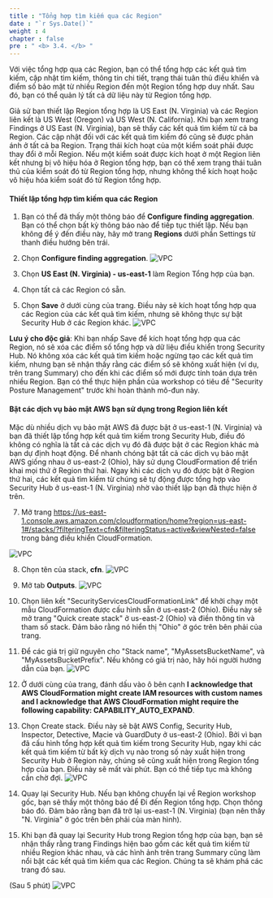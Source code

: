 ```yaml
---
title : "Tổng hợp tìm kiếm qua các Region"
date : "`r Sys.Date()`"
weight : 4
chapter : false
pre : " <b> 3.4. </b> "
---
```

Với việc tổng hợp qua các Region, bạn có thể tổng hợp các kết quả tìm kiếm, cập nhật tìm kiếm, thông tin chi tiết, trạng thái tuân thủ điều khiển và điểm số bảo mật từ nhiều Region đến một Region tổng hợp duy nhất. Sau đó, bạn có thể quản lý tất cả dữ liệu này từ Region tổng hợp.

Giả sử bạn thiết lập Region tổng hợp là US East (N. Virginia) và các Region liên kết là US West (Oregon) và US West (N. California). Khi bạn xem trang Findings ở US East (N. Virginia), bạn sẽ thấy các kết quả tìm kiếm từ cả ba Region. Các cập nhật đối với các kết quả tìm kiếm đó cũng sẽ được phản ánh ở tất cả ba Region. Trạng thái kích hoạt của một kiểm soát phải được thay đổi ở mỗi Region. Nếu một kiểm soát được kích hoạt ở một Region liên kết nhưng bị vô hiệu hóa ở Region tổng hợp, bạn có thể xem trạng thái tuân thủ của kiểm soát đó từ Region tổng hợp, nhưng không thể kích hoạt hoặc vô hiệu hóa kiểm soát đó từ Region tổng hợp.

#### Thiết lập tổng hợp tìm kiếm qua các Region
1. Bạn có thể đã thấy một thông báo để **Configure finding aggregation**. Bạn có thể chọn bất kỳ thông báo nào để tiếp tục thiết lập. Nếu bạn không để ý đến điều này, hãy mở trang **Regions** dưới phần Settings từ thanh điều hướng bên trái.



2. Chọn **Configure finding aggregation**.
![VPC](/images/3/3.4/s2.png)


3. Chọn **US East (N. Virginia) - us-east-1** làm Region Tổng hợp của bạn.



4. Chọn tất cả các Region có sẵn.



6. Chọn **Save** ở dưới cùng của trang. Điều này sẽ kích hoạt tổng hợp qua các Region của các kết quả tìm kiếm, nhưng sẽ không thực sự bật Security Hub ở các Region khác.
![VPC](/images/3/3.4/s6.png)

**Lưu ý cho độc giả**: Khi bạn nhấp Save để kích hoạt tổng hợp qua các Region, nó sẽ xóa các điểm số tổng hợp và dữ liệu điều khiển trong Security Hub. Nó không xóa các kết quả tìm kiếm hoặc ngừng tạo các kết quả tìm kiếm, nhưng bạn sẽ nhận thấy rằng các điểm số sẽ không xuất hiện (ví dụ, trên trang Summary) cho đến khi các điểm số mới được tính toán dựa trên nhiều Region. Bạn có thể thực hiện phần của workshop có tiêu đề "Security Posture Management" trước khi hoàn thành mô-đun này.


#### Bật các dịch vụ bảo mật AWS bạn sử dụng trong Region liên kết
Mặc dù nhiều dịch vụ bảo mật AWS đã được bật ở us-east-1 (N. Virginia) và bạn đã thiết lập tổng hợp kết quả tìm kiếm trong Security Hub, điều đó không có nghĩa là tất cả các dịch vụ đó đã được bật ở các Region khác mà bạn dự định hoạt động. Để nhanh chóng bật tất cả các dịch vụ bảo mật AWS giống nhau ở us-east-2 (Ohio), hãy sử dụng CloudFormation để triển khai mọi thứ ở Region thứ hai. Ngay khi các dịch vụ đó được bật ở Region thứ hai, các kết quả tìm kiếm từ chúng sẽ tự động được tổng hợp vào Security Hub ở us-east-1 (N. Virginia) nhờ vào thiết lập bạn đã thực hiện ở trên.

7. Mở trang https://us-east-1.console.aws.amazon.com/cloudformation/home?region=us-east-1#/stacks/?filteringText=cfn&filteringStatus=active&viewNested=false trong bảng điều khiển CloudFormation.

![VPC](/images/3/3.4/s7.png)

8. Chọn tên của stack, **cfn**.
![VPC](/images/3/3.4/s8.png)


9. Mở tab **Outputs**.
![VPC](/images/3/3.4/s9.png)


10. Chọn liên kết "SecurityServicesCloudFormationLink" để khởi chạy một mẫu CloudFormation được cấu hình sẵn ở us-east-2 (Ohio). Điều này sẽ mở trang "Quick create stack" ở us-east-2 (Ohio) và điền thông tin và tham số stack. Đảm bảo rằng nó hiển thị "Ohio" ở góc trên bên phải của trang.



11. Để các giá trị giữ nguyên cho "Stack name", "MyAssetsBucketName", và "MyAssetsBucketPrefix". Nếu không có giá trị nào, hãy hỏi người hướng dẫn của bạn.
![VPC](/images/3/3.4/s11.png)


12.  Ở dưới cùng của trang, đánh dấu vào ô bên cạnh **I acknowledge that AWS CloudFormation might create IAM resources with custom names and I acknowledge that AWS CloudFormation might require the following capability: CAPABILITY_AUTO_EXPAND**.



13. Chọn Create stack. Điều này sẽ bật AWS Config, Security Hub, Inspector, Detective, Macie và GuardDuty ở us-east-2 (Ohio). Bởi vì bạn đã cấu hình tổng hợp kết quả tìm kiếm trong Security Hub, ngay khi các kết quả tìm kiếm từ bất kỳ dịch vụ nào trong số này xuất hiện trong Security Hub ở Region này, chúng sẽ cũng xuất hiện trong Region tổng hợp của bạn. Điều này sẽ mất vài phút. Bạn có thể tiếp tục mà không cần chờ đợi.
![VPC](/images/3/3.4/s13.png)


14. Quay lại Security Hub. Nếu bạn không chuyển lại về Region workshop gốc, bạn sẽ thấy một thông báo để Đi đến Region tổng hợp. Chọn thông báo đó. Đảm bảo rằng bạn đã trở lại us-east-1 (N. Virginia) (bạn nên thấy "N. Virginia" ở góc trên bên phải của màn hình).



15. Khi bạn đã quay lại Security Hub trong Region tổng hợp của bạn, bạn sẽ nhận thấy rằng trang Findings hiện bao gồm các kết quả tìm kiếm từ nhiều Region khác nhau, và các hình ảnh trên trang Summary cũng làm nổi bật các kết quả tìm kiếm qua các Region. Chúng ta sẽ khám phá các trang đó sau.

(Sau 5 phút)
![VPC](/images/3/3.4/s15.png)